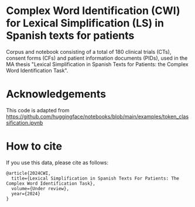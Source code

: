 # Complex Word Identification (CWI) for Lexical Simplification (LS) in Spanish texts for patients

Corpus and notebook consisting of a total of 180 clinical trials (CTs), consent forms (CFs) and patient information documents (PIDs), used in the MA thesis "Lexical Simplification in Spanish Texts for Patients: the Complex Word Identification Task".

# Acknowledgements

This code is adapted from https://github.com/huggingface/notebooks/blob/main/examples/token_classification.ipynb

# How to cite

If you use this data, please cite as follows:

```
@article{2024CWI,
  title={Lexical Simplification in Spanish Texts For Patients: The Complex Word Identification Task},
  volume={Under review},
  year={2024}
}
```
